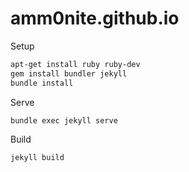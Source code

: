 # amm0nite.github.io
Setup
```bash
apt-get install ruby ruby-dev
gem install bundler jekyll
bundle install
```
Serve
```
bundle exec jekyll serve
```
Build
```
jekyll build
```